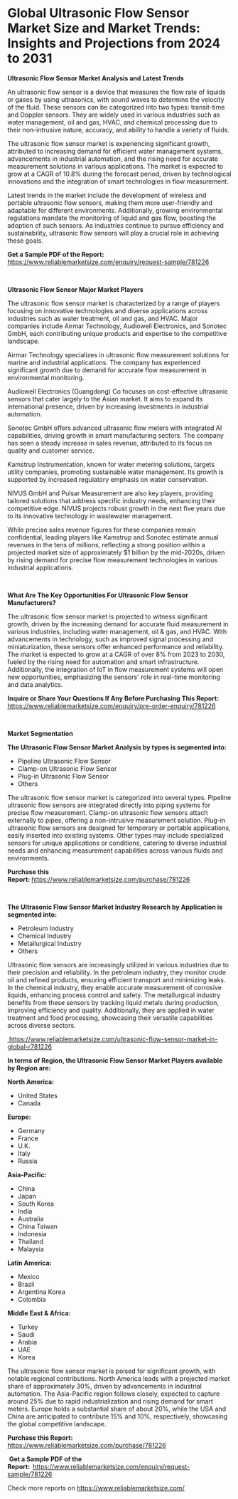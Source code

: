 <p><h1>Global Ultrasonic Flow Sensor Market Size and Market Trends: Insights and Projections from 2024 to 2031</h1></p><p><strong>Ultrasonic Flow Sensor Market Analysis and Latest Trends</strong></p>
<p><p>An ultrasonic flow sensor is a device that measures the flow rate of liquids or gases by using ultrasonics, with sound waves to determine the velocity of the fluid. These sensors can be categorized into two types: transit-time and Doppler sensors. They are widely used in various industries such as water management, oil and gas, HVAC, and chemical processing due to their non-intrusive nature, accuracy, and ability to handle a variety of fluids.</p><p>The ultrasonic flow sensor market is experiencing significant growth, attributed to increasing demand for efficient water management systems, advancements in industrial automation, and the rising need for accurate measurement solutions in various applications. The market is expected to grow at a CAGR of 10.8% during the forecast period, driven by technological innovations and the integration of smart technologies in flow measurement. </p><p>Latest trends in the market include the development of wireless and portable ultrasonic flow sensors, making them more user-friendly and adaptable for different environments. Additionally, growing environmental regulations mandate the monitoring of liquid and gas flow, boosting the adoption of such sensors. As industries continue to pursue efficiency and sustainability, ultrasonic flow sensors will play a crucial role in achieving these goals.</p></p>
<p><strong>Get a Sample PDF of the Report:&nbsp;</strong> <a href="https://www.reliablemarketsize.com/enquiry/request-sample/781226?utm_campaign=1949&utm_medium=2&utm_source=Github&utm_content=ia&utm_term=30122024&utm_id=ultrasonic-flow-sensor">https://www.reliablemarketsize.com/enquiry/request-sample/781226</a></p>
<p>&nbsp;</p>
<p><strong>Ultrasonic Flow Sensor Major Market Players</strong></p>
<p><p>The ultrasonic flow sensor market is characterized by a range of players focusing on innovative technologies and diverse applications across industries such as water treatment, oil and gas, and HVAC. Major companies include Airmar Technology, Audiowell Electronics, and Sonotec GmbH, each contributing unique products and expertise to the competitive landscape.</p><p>Airmar Technology specializes in ultrasonic flow measurement solutions for marine and industrial applications. The company has experienced significant growth due to demand for accurate flow measurement in environmental monitoring. </p><p>Audiowell Electronics (Guangdong) Co focuses on cost-effective ultrasonic sensors that cater largely to the Asian market. It aims to expand its international presence, driven by increasing investments in industrial automation.</p><p>Sonotec GmbH offers advanced ultrasonic flow meters with integrated AI capabilities, driving growth in smart manufacturing sectors. The company has seen a steady increase in sales revenue, attributed to its focus on quality and customer service.</p><p>Kamstrup Instrumentation, known for water metering solutions, targets utility companies, promoting sustainable water management. Its growth is supported by increased regulatory emphasis on water conservation.</p><p>NIVUS GmbH and Pulsar Measurement are also key players, providing tailored solutions that address specific industry needs, enhancing their competitive edge. NIVUS projects robust growth in the next five years due to its innovative technology in wastewater management.</p><p>While precise sales revenue figures for these companies remain confidential, leading players like Kamstrup and Sonotec estimate annual revenues in the tens of millions, reflecting a strong position within a projected market size of approximately $1 billion by the mid-2020s, driven by rising demand for precise flow measurement technologies in various industrial applications.</p></p>
<p>&nbsp;</p>
<p><strong>What Are The Key Opportunities For Ultrasonic Flow Sensor Manufacturers?</strong></p>
<p><p>The ultrasonic flow sensor market is projected to witness significant growth, driven by the increasing demand for accurate fluid measurement in various industries, including water management, oil & gas, and HVAC. With advancements in technology, such as improved signal processing and miniaturization, these sensors offer enhanced performance and reliability. The market is expected to grow at a CAGR of over 8% from 2023 to 2030, fueled by the rising need for automation and smart infrastructure. Additionally, the integration of IoT in flow measurement systems will open new opportunities, emphasizing the sensors' role in real-time monitoring and data analytics.</p></p>
<p><strong>Inquire or Share Your Questions If Any Before Purchasing This Report:</strong> <a href="https://www.reliablemarketsize.com/enquiry/pre-order-enquiry/781226?utm_campaign=1949&utm_medium=2&utm_source=Github&utm_content=ia&utm_term=30122024&utm_id=ultrasonic-flow-sensor">https://www.reliablemarketsize.com/enquiry/pre-order-enquiry/781226</a></p>
<p>&nbsp;</p>
<p><strong>Market Segmentation</strong></p>
<p><strong>The Ultrasonic Flow Sensor Market Analysis by types is segmented into:</strong></p>
<p><ul><li>Pipeline Ultrasonic Flow Sensor</li><li>Clamp-on Ultrasonic Flow Sensor</li><li>Plug-in Ultrasonic Flow Sensor</li><li>Others</li></ul></p>
<p><p>The ultrasonic flow sensor market is categorized into several types. Pipeline ultrasonic flow sensors are integrated directly into piping systems for precise flow measurement. Clamp-on ultrasonic flow sensors attach externally to pipes, offering a non-intrusive measurement solution. Plug-in ultrasonic flow sensors are designed for temporary or portable applications, easily inserted into existing systems. Other types may include specialized sensors for unique applications or conditions, catering to diverse industrial needs and enhancing measurement capabilities across various fluids and environments.</p></p>
<p><strong>Purchase this Report:&nbsp;</strong><a href="https://www.reliablemarketsize.com/purchase/781226?utm_campaign=1949&utm_medium=2&utm_source=Github&utm_content=ia&utm_term=30122024&utm_id=ultrasonic-flow-sensor">https://www.reliablemarketsize.com/purchase/781226</a></p>
<p>&nbsp;</p>
<p><strong>The Ultrasonic Flow Sensor Market Industry Research by Application is segmented into:</strong></p>
<p><ul><li>Petroleum Industry</li><li>Chemical Industry</li><li>Metallurgical Industry</li><li>Others</li></ul></p>
<p><p>Ultrasonic flow sensors are increasingly utilized in various industries due to their precision and reliability. In the petroleum industry, they monitor crude oil and refined products, ensuring efficient transport and minimizing leaks. In the chemical industry, they enable accurate measurement of corrosive liquids, enhancing process control and safety. The metallurgical industry benefits from these sensors by tracking liquid metals during production, improving efficiency and quality. Additionally, they are applied in water treatment and food processing, showcasing their versatile capabilities across diverse sectors.</p></p>
<p><a href="https://www.reliablemarketsize.com/ultrasonic-flow-sensor-market-in-global-r781226?utm_campaign=1949&utm_medium=2&utm_source=Github&utm_content=ia&utm_term=30122024&utm_id=ultrasonic-flow-sensor">&nbsp;https://www.reliablemarketsize.com/ultrasonic-flow-sensor-market-in-global-r781226</a></p>
<p><strong>In terms of Region, the Ultrasonic Flow Sensor Market Players available by Region are:</strong></p>
<p>
    <p> <strong> North America: </strong>
        <ul>
            <li>United States</li>
            <li>Canada</li>
        </ul>
        </p> 
    <p> <strong> Europe: </strong>
        <ul>
            <li>Germany</li>
            <li>France</li>
            <li>U.K.</li>
            <li>Italy</li>
            <li>Russia</li>
        </ul>
        </p> 
    <p> <strong> Asia-Pacific: </strong>
        <ul>
            <li>China</li>
            <li>Japan</li>
            <li>South Korea</li>
            <li>India</li>
            <li>Australia</li>
            <li>China Taiwan</li>
            <li>Indonesia</li>
            <li>Thailand</li>
            <li>Malaysia</li>
        </ul>
        </p> 
    <p> <strong> Latin America: </strong>
        <ul>
            <li>Mexico</li>
            <li>Brazil</li>
            <li>Argentina Korea</li>
            <li>Colombia</li>
        </ul>
        </p> 
    <p> <strong> Middle East & Africa: </strong>
        <ul>
            <li>Turkey</li>
            <li>Saudi</li>
            <li>Arabia</li>
            <li>UAE</li>
            <li>Korea</li>
        </ul>
    </p>
    </p>
<p><p>The ultrasonic flow sensor market is poised for significant growth, with notable regional contributions. North America leads with a projected market share of approximately 30%, driven by advancements in industrial automation. The Asia-Pacific region follows closely, expected to capture around 25% due to rapid industrialization and rising demand for smart meters. Europe holds a substantial share of about 20%, while the USA and China are anticipated to contribute 15% and 10%, respectively, showcasing the global competitive landscape.</p></p>
<p><strong>Purchase this Report: </strong><a href="https://www.reliablemarketsize.com/purchase/781226?utm_campaign=1949&utm_medium=2&utm_source=Github&utm_content=ia&utm_term=30122024&utm_id=ultrasonic-flow-sensor">https://www.reliablemarketsize.com/purchase/781226</a></p>
<p>&nbsp;<strong>Get a Sample PDF of the Report:&nbsp;&nbsp;</strong><a href="https://www.reliablemarketsize.com/enquiry/request-sample/781226?utm_campaign=1949&utm_medium=2&utm_source=Github&utm_content=ia&utm_term=30122024&utm_id=ultrasonic-flow-sensor">https://www.reliablemarketsize.com/enquiry/request-sample/781226</a></p>
<p><strong></strong></p>
<p>Check more reports on <a href="https://www.reliablemarketsize.com/?utm_campaign=1949&utm_medium=2&utm_source=Github&utm_content=ia&utm_term=30122024&utm_id=ultrasonic-flow-sensor">https://www.reliablemarketsize.com/</a></p>